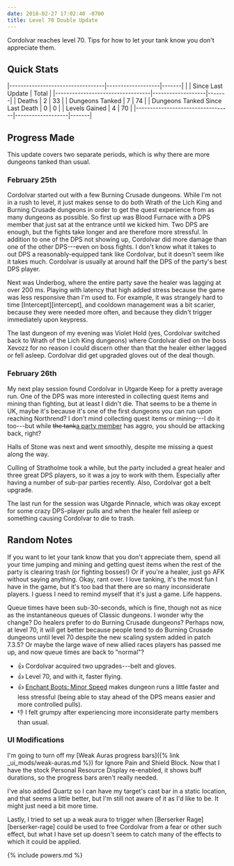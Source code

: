 ```yaml
---
date: 2018-02-27 17:02:40 -0700
title: Level 70 Double Update
---
```

Cordolvar reaches level 70. Tips for how to let your tank know you don't appreciate them.

## Quick Stats

|----------------------------------|-------------------|-------|
|                                  | Since Last Update | Total |
|----------------------------------|-------------------|-------|
| Deaths                           | 2                 | 33    |
| Dungeons Tanked                  | 7                 | 74    |
| Dungeons Tanked Since Last Death | 0                 | 0     |
| Levels Gained                    | 4                 | 70    |
|----------------------------------|-------------------|-------|

## Progress Made

This update covers two separate periods, which is why there are more dungeons tanked than usual.

### February 25th

Cordolvar started out with a few Burning Crusade dungeons. While I'm not in a rush to level, it just makes sense to do both Wrath of the Lich King and Burning Crusade dungeons in order to get the quest experience from as many dungeons as possible. So first up was Blood Furnace with a DPS member that just sat at the entrance until we kicked him. Two DPS are enough, but the fights take longer and are therefore more stressful. In addition to one of the DPS not showing up, Cordolvar did more damage than one of the other DPS---even on boss fights. I don't know what it takes to out DPS a reasonably-equipped tank like Cordolvar, but it doesn't seem like it takes much. Cordolvar is usually at around half the DPS of the party's best DPS player.

Next was Underbog, where the entire party save the healer was lagging at over 200 ms. Playing with latency that high added stress because the game was less responsive than I'm used to. For example, it was strangely hard to time [Intercept][intercept], and cooldown management was a bit scarier, because they were needed more often, and because they didn't trigger immediately upon keypress.

The last dungeon of my evening was Violet Hold (yes, Cordolvar switched back to Wrath of the Lich King dungeons) where Cordolvar died on the boss Xevozz for no reason I could discern other than that the healer either lagged or fell asleep. Cordolvar did get upgraded gloves out of the deal though.

### February 26th

My next play session found Cordolvar in Utgarde Keep for a pretty average run. One of the DPS was more interested in collecting quest items and mining than fighting, but at least I didn't die. That seems to be a theme in UK, maybe it's because it's one of the first dungeons you can run upon reaching Northrend? I don't mind collecting quest items or mining---I do it too---but while <del>the tank</del><ins>a party member</ins> has aggro, you should be attacking back, right?

Halls of Stone was next and went smoothly, despite me missing a quest along the way.

Culling of Stratholme took a while, but the party included a great healer and three great DPS players, so it was a joy to work with them. Especially after having a number of sub-par parties recently. Also, Cordolvar got a belt upgrade.

The last run for the session was Utgarde Pinnacle, which was okay except for some crazy DPS-player pulls and when the healer fell asleep or something causing Cordolvar to die to trash.

## Random Notes

If you want to let your tank know that you don't appreciate them, spend all your time jumping and mining and getting quest items when the rest of the party is clearing trash (or fighting bosses!) Or if you're a healer, just go AFK without saying anything. Okay, rant over. I love tanking, it's the most fun I have in the game, but it's too bad that there are so many inconsiderate players. I guess I need to remind myself that it's just a game. Life happens.

Queue times have been sub-30-seconds, which is fine, though not as nice as the instantaneous queues of Classic dungeons. I wonder why the change? Do healers prefer to do Burning Crusade dungeons? Perhaps now, at level 70, it will get better because people tend to do Burning Crusade dungeons until level 70 despite the new scaling system added in patch 7.3.5? Or maybe the large wave of new allied races players has passed me up, and now queue times are back to "normal"?

* &#x1f44d; Cordolvar acquired two upgrades---belt and gloves.
* &#x1f44d; Level 70, and with it, faster flying.
* &#x1f44d; [Enchant Boots: Minor Speed](http://www.wowdb.com/items/38837-enchant-boots-minor-speed) makes dungeon runs a little faster and less stressful (being able to stay ahead of the DPS means easier and more controlled pulls).
* &#x1f44e; I felt grumpy after experiencing more inconsiderate party members than usual.

### UI Modifications

I'm going to turn off my [Weak Auras progress bars]({% link _ui_mods/weak-auras.md %}) for Ignore Pain and Shield Block. Now that I have the stock Personal Resource Display re-enabled, it shows buff durations, so the progress bars aren't really needed.

I've also added Quartz so I can have my target's cast bar in a static location, and that seems a little better, but I'm still not aware of it as I'd like to be. It might just need a bit more time.

Lastly, I tried to set up a weak aura to trigger when [Berserker Rage][berserker-rage] could be used to free Cordolvar from a fear or other such effect, but what I have set up doesn't seem to catch many of the effects to which it could be applied.

{% include powers.md %}
